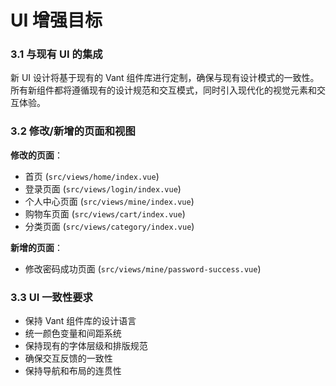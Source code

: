 # UI 增强目标

### 3.1 与现有 UI 的集成

新 UI 设计将基于现有的 Vant 组件库进行定制，确保与现有设计模式的一致性。所有新组件都将遵循现有的设计规范和交互模式，同时引入现代化的视觉元素和交互体验。

### 3.2 修改/新增的页面和视图

**修改的页面**：

- 首页 (`src/views/home/index.vue`)
- 登录页面 (`src/views/login/index.vue`)
- 个人中心页面 (`src/views/mine/index.vue`)
- 购物车页面 (`src/views/cart/index.vue`)
- 分类页面 (`src/views/category/index.vue`)

**新增的页面**：

- 修改密码成功页面 (`src/views/mine/password-success.vue`)

### 3.3 UI 一致性要求

- 保持 Vant 组件库的设计语言
- 统一颜色变量和间距系统
- 保持现有的字体层级和排版规范
- 确保交互反馈的一致性
- 保持导航和布局的连贯性
